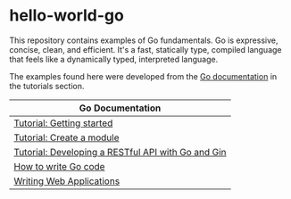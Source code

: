 # hello-world-go

This repository contains examples of Go fundamentals. Go is expressive, concise, clean, and efficient. It's a fast, statically type, compiled language that feels like a dynamically typed, interpreted language.

The examples found here were developed from the [Go documentation](https://go.dev/doc/) in the tutorials section.

| Go Documentation                                             |
| ------------------------------------------------------------ |
| [Tutorial: Getting started](https://go.dev/doc/tutorial/getting-started) |
| [Tutorial: Create a module](https://go.dev/doc/tutorial/create-module)                                                             |
| [Tutorial: Developing a RESTful API with Go and Gin](https://go.dev/doc/tutorial/web-service-gin) |
| [How to write Go code](https://go.dev/doc/code) |
| [Writing Web Applications](https://go.dev/doc/articles/wiki/) |
